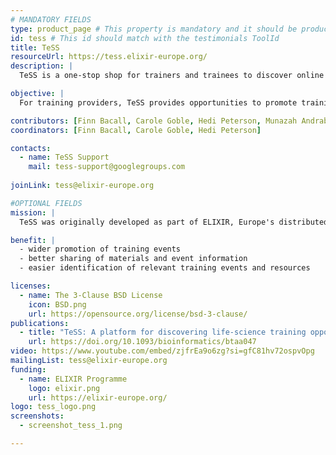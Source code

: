 ```yaml
---
# MANDATORY FIELDS
type: product_page # This property is mandatory and it should be product_page
id: tess # This id should match with the testimonials ToolId
title: TeSS
resourceUrl: https://tess.elixir-europe.org/
description: |
  TeSS is a one-stop shop for trainers and trainees to discover online training related information and content. 

objective: |
  For training providers, TeSS provides opportunities to promote training events and news; for trainers, the portal offers an environment for sharing materials and event information; for trainees, it offers a convenient gateway via which to identify relevant training events and resources.

contributors: [Finn Bacall, Carole Goble, Hedi Peterson, Munazah Andrabi, Aitor Apaolaza, Alexander Botzki, Olivier Sand, Fotis Psomopoulos, Eva Alloza, Jessica Lindvall, Melissa Burke,  Ivan Kuzmin, Alexia Cardona, Loredana Le Pera]
coordinators: [Finn Bacall, Carole Goble, Hedi Peterson]

contacts:
  - name: TeSS Support
    mail: tess-support@googlegroups.com
  
joinLink: tess@elixir-europe.org

#OPTIONAL FIELDS
mission: |
  TeSS was originally developed as part of ELIXIR, Europe's distributed infrastructure for life-science data. One of the goals of ELIXIR is to train research scientists to better use available computational infrastructures to address critical research questions. This requires access both to face-to-face training opportunities and to disparate training materials and resources, currently dispersed across Europe.

benefit: |
  - wider promotion of training events
  - better sharing of materials and event information
  - easier identification of relevant training events and resources

licenses:
  - name: The 3-Clause BSD License
    icon: BSD.png
    url: https://opensource.org/license/bsd-3-clause/
publications:
  - title: "TeSS: A platform for discovering life-science training opportunities"
    url: https://doi.org/10.1093/bioinformatics/btaa047
video: https://www.youtube.com/embed/zjfrEa9o6zg?si=gfC81hv72ospvOpg
mailingList: tess@elixir-europe.org
funding:
  - name: ELIXIR Programme
    logo: elixir.png
    url: https://elixir-europe.org/ 
logo: tess_logo.png
screenshots:
  - screenshot_tess_1.png

---
```


